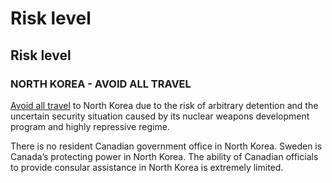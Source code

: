 # Risk level

## Risk level

### NORTH KOREA - AVOID ALL TRAVEL

[Avoid all travel](#levels "Risk Levels") to North Korea due to the risk of arbitrary detention and the uncertain security situation caused by its nuclear weapons development program and highly repressive regime.

There is no resident Canadian government office in North Korea. Sweden is Canada’s protecting power in North Korea. The ability of Canadian officials to provide consular assistance in North Korea is extremely limited.